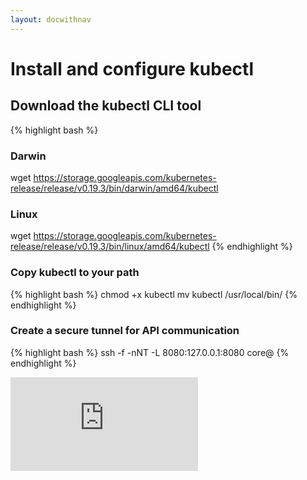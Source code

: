 ```yaml
---
layout: docwithnav
---
```

<!-- BEGIN MUNGE: UNVERSIONED_WARNING -->


<!-- END MUNGE: UNVERSIONED_WARNING -->

# Install and configure kubectl

## Download the kubectl CLI tool

{% highlight bash %}
### Darwin
wget https://storage.googleapis.com/kubernetes-release/release/v0.19.3/bin/darwin/amd64/kubectl

### Linux
wget https://storage.googleapis.com/kubernetes-release/release/v0.19.3/bin/linux/amd64/kubectl
{% endhighlight %}

### Copy kubectl to your path

{% highlight bash %}
chmod +x kubectl
mv kubectl /usr/local/bin/
{% endhighlight %}

### Create a secure tunnel for API communication

{% highlight bash %}
ssh -f -nNT -L 8080:127.0.0.1:8080 core@<master-public-ip>
{% endhighlight %}


<!-- BEGIN MUNGE: GENERATED_ANALYTICS -->
[![Analytics](https://kubernetes-site.appspot.com/UA-36037335-10/GitHub/docs/getting-started-guides/aws/kubectl.html?pixel)]()
<!-- END MUNGE: GENERATED_ANALYTICS -->

